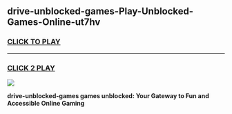 
## drive-unblocked-games-Play-Unblocked-Games-Online-ut7hv
<h3>
<a href="https://premium76.site?title=drive-unblocked-games&ref=24A">CLICK TO PLAY</a></h3>
<hr>

<h3>
<a href="https://premium76.site?title=drive-unblocked-games&ref=24A">CLICK 2 PLAY</a>
  
</h3>

<a href="https://premium76.site?title=drive-unblocked-games&ref=24A"><img src="https://clearcache.store/games.png"></a>


**drive-unblocked-games games unblocked: Your Gateway to Fun and Accessible Online Gaming**
